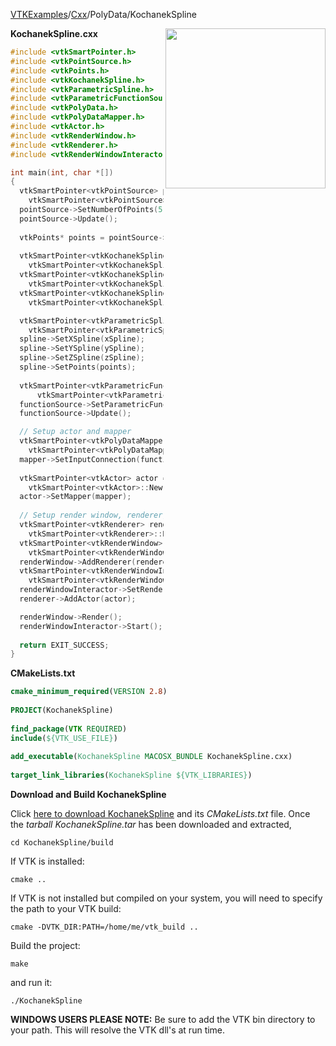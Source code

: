 [VTKExamples](/home/)/[Cxx](/Cxx)/PolyData/KochanekSpline

<img align="right" src="https://github.com/lorensen/VTKExamples/blob/gh-pages/Testing/Baseline/PolyData/TestKochanekSpline.png?raw=true" width="256" />

**KochanekSpline.cxx**
```c++
#include <vtkSmartPointer.h>
#include <vtkPointSource.h>
#include <vtkPoints.h>
#include <vtkKochanekSpline.h>
#include <vtkParametricSpline.h>
#include <vtkParametricFunctionSource.h>
#include <vtkPolyData.h>
#include <vtkPolyDataMapper.h>
#include <vtkActor.h>
#include <vtkRenderWindow.h>
#include <vtkRenderer.h>
#include <vtkRenderWindowInteractor.h>

int main(int, char *[])
{
  vtkSmartPointer<vtkPointSource> pointSource = 
    vtkSmartPointer<vtkPointSource>::New();
  pointSource->SetNumberOfPoints(5);
  pointSource->Update();
  
  vtkPoints* points = pointSource->GetOutput()->GetPoints();
    
  vtkSmartPointer<vtkKochanekSpline> xSpline = 
    vtkSmartPointer<vtkKochanekSpline>::New();
  vtkSmartPointer<vtkKochanekSpline> ySpline = 
    vtkSmartPointer<vtkKochanekSpline>::New();
  vtkSmartPointer<vtkKochanekSpline> zSpline = 
    vtkSmartPointer<vtkKochanekSpline>::New();

  vtkSmartPointer<vtkParametricSpline> spline = 
    vtkSmartPointer<vtkParametricSpline>::New();
  spline->SetXSpline(xSpline);
  spline->SetYSpline(ySpline);
  spline->SetZSpline(zSpline);
  spline->SetPoints(points);
  
  vtkSmartPointer<vtkParametricFunctionSource> functionSource = 
      vtkSmartPointer<vtkParametricFunctionSource>::New();
  functionSource->SetParametricFunction(spline);
  functionSource->Update();

  // Setup actor and mapper
  vtkSmartPointer<vtkPolyDataMapper> mapper = 
    vtkSmartPointer<vtkPolyDataMapper>::New();
  mapper->SetInputConnection(functionSource->GetOutputPort());
  
  vtkSmartPointer<vtkActor> actor = 
    vtkSmartPointer<vtkActor>::New();
  actor->SetMapper(mapper);
  
  // Setup render window, renderer, and interactor
  vtkSmartPointer<vtkRenderer> renderer = 
    vtkSmartPointer<vtkRenderer>::New();
  vtkSmartPointer<vtkRenderWindow> renderWindow = 
    vtkSmartPointer<vtkRenderWindow>::New();
  renderWindow->AddRenderer(renderer);
  vtkSmartPointer<vtkRenderWindowInteractor> renderWindowInteractor = 
    vtkSmartPointer<vtkRenderWindowInteractor>::New();
  renderWindowInteractor->SetRenderWindow(renderWindow);
  renderer->AddActor(actor);

  renderWindow->Render();
  renderWindowInteractor->Start();
  
  return EXIT_SUCCESS;
}
```
**CMakeLists.txt**
```cmake
cmake_minimum_required(VERSION 2.8)
 
PROJECT(KochanekSpline)
 
find_package(VTK REQUIRED)
include(${VTK_USE_FILE})
 
add_executable(KochanekSpline MACOSX_BUNDLE KochanekSpline.cxx)
 
target_link_libraries(KochanekSpline ${VTK_LIBRARIES})
```

**Download and Build KochanekSpline**

Click [here to download KochanekSpline](https://github.com/lorensen/VTKWikiExamplesTarballs/raw/master/KochanekSpline.tar) and its *CMakeLists.txt* file.
Once the *tarball KochanekSpline.tar* has been downloaded and extracted,
```
cd KochanekSpline/build 
```
If VTK is installed:
```
cmake ..
```
If VTK is not installed but compiled on your system, you will need to specify the path to your VTK build:
```
cmake -DVTK_DIR:PATH=/home/me/vtk_build ..
```
Build the project:
```
make
```
and run it:
```
./KochanekSpline
```
**WINDOWS USERS PLEASE NOTE:** Be sure to add the VTK bin directory to your path. This will resolve the VTK dll's at run time.

